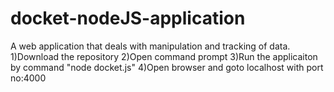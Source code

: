 # docket-nodeJS-application
A web application that deals with manipulation and tracking of data.
1)Download the repository
2)Open command prompt 
3)Run the applicaiton by command "node docket.js"
4)Open browser and goto localhost with port no:4000

